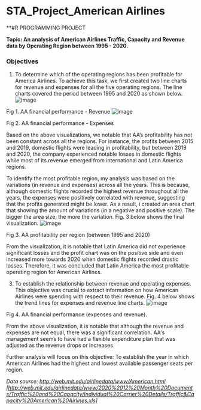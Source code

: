 # STA_Project_American Airlines
**#R PROGRAMMING PROJECT

**Topic: An analysis of American Airlines Traffic, Capacity and Revenue data by Operating Region between 1995 - 2020.**
### Objectives

1. To determine which of the operating regions has been profitable for America Airlines.
To achieve this task, we first created two line charts for revenue and expenses for all the five operating regions. The line charts covered the period between 1995 and 2020 as shown below.
![image](https://user-images.githubusercontent.com/97532392/166568059-f932b0ee-0fee-46d7-a39a-669948fbc8fd.png)

Fig 1. AA financial performance - Revenue
![image](https://user-images.githubusercontent.com/97532392/166568169-1bffbb13-0159-4cdf-9c29-46e2f9c8a4ec.png)

Fig 2. AA financial performance  - Expenses

Based on the above visualizations, we notable that AA’s profitability has not been constant across all the regions. For instance, the profits between 2015 and 2019, domestic flights were leading in profitability, but between 2019 and 2020, the company experienced notable losses in domestic flights while most of its revenue emerged from international and Latin America regions.

To identify the most profitable region, my analysis was based on the variations (in revenue and expenses) across all the years. This is because, although domestic flights recorded the highest revenue throughout all the years, the expenses were positively correlated with revenue, suggesting that the profits generated might be lower. As a result, i created an area chart that showing the amount of variations (in a negative and positive scale). The bigger the area size, the more the variation. Fig. 3 below shows the final visualization.
![image](https://user-images.githubusercontent.com/97532392/166568809-01e503a0-acb0-4678-81b8-9d37faccb00f.png)

Fig 3. AA profitability per region (between 1995 and 2020)

From the visualization, it is notable that Latin America did not experience significant losses and the profit chart was on the positive side and even increased more towards 2020 when domestic flights recorded drastic losses. Therefore, it was concluded that Latin America the most profitable operating region for American Airlines.

3. To establish the relationship between  revenue and operating expenses. This objective was crucial to extract information on how American Airlines were spending with respect to their revenue. Fig. 4 below shows the trend lines for expenses and revenue line charts. 
![image](https://user-images.githubusercontent.com/97532392/166570568-3d5ed01d-2ec9-4236-be63-2fb425eddd30.png)

Fig 4. AA financial performance (expenses and revenue). 

From the above visualization, it is notable that although the revenue and expenses are not equal, there was a significant correlation. AA's management seems to have had a flexible expenditure plan that was adjusted as the revenue drops or increases. 

Further analysis will focus on this objective: To establish the year in which American Airlines had the highest and lowest available passenger seats per region.

_Data source: http://web.mit.edu/airlinedata/www/American.html [http://web.mit.edu/airlinedata/www/2020%2012%20Month%20Documents/Traffic%20and%20Capacity/Individual%20Carrier%20Details/Traffic&Capacity%20American%20Airlines.xls]_
